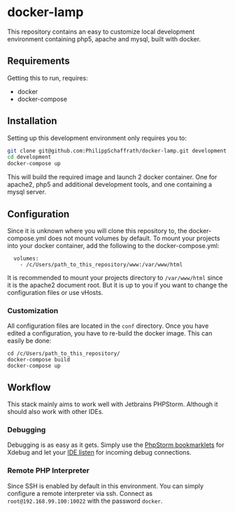 # docker-lamp
This repository contains an easy to customize local development environment containing php5, apache and mysql, built with docker.

## Requirements
Getting this to run, requires:
 - docker
 - docker-compose

## Installation
Setting up this development environment only requires you to:

```bash
git clone git@github.com:PhilippSchaffrath/docker-lamp.git development
cd development
docker-compose up
```

This will build the required image and launch 2 docker container. One for apache2, php5 and additional development tools, and one containing a mysql server.

## Configuration
Since it is unknown where you will clone this repository to, the docker-compose.yml does not mount volumes by default. To mount your projects into your docker container, add the following to the docker-compose.yml:

```
  volumes:
    - /c/Users/path_to_this_repository/www:/var/www/html
```

It is recommended to mount your projects directory to `/var/www/html` since it is the apache2 document root. But it is up to you if you want to change the configuration files or use vHosts.

### Customization
All configuration files are located in the `conf` directory. Once you have edited a configuration, you have to re-build the docker image. This can easily be done:

```
cd /c/Users/path_to_this_repository/
docker-compose build
docker-compose up
```

## Workflow
This stack mainly aims to work well with Jetbrains PHPStorm. Although it should also work with other IDEs.

### Debugging

Debugging is as easy as it gets. Simply use the [PhpStorm bookmarklets](https://www.jetbrains.com/phpstorm/marklets/) for Xdebug and let your [IDE listen](https://confluence.jetbrains.com/display/PhpStorm/Remote+debugging+in+PhpStorm+via+SSH+tunnel) for incoming debug connections.

### Remote PHP Interpreter
Since SSH is enabled by default in this environment. You can simply configure a remote interpreter via ssh.
Connect as `root@192.168.99.100:10022` with the password `docker`. 